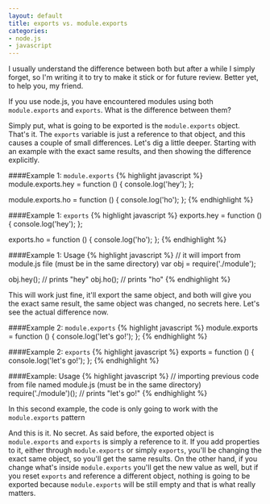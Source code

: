 ```yaml
---
layout: default
title: exports vs. module.exports
categories:
- node.js
- javascript
---
```

I usually understand the difference between both but after a while I simply forget, so I'm writing it to try to make it stick or for future review. Better yet, to help you, my friend.

If you use node.js, you have encountered modules using both `module.exports` and `exports`. What is the difference between them?

Simply put, what is going to be exported is the `module.exports` object. That's it. The `exports` variable is just a reference to that object, and this causes a couple of small differences. Let's dig a little deeper. Starting with an example with the exact same results, and then showing the difference explicitly.

####Example 1: `module.exports`
{% highlight javascript %}
module.exports.hey = function () {
  console.log('hey');
};

module.exports.ho = function () {
  console.log('ho');
};
{% endhighlight %}

####Example 1: `exports`
{% highlight javascript %}
exports.hey = function () {
  console.log('hey');
};

exports.ho = function () {
  console.log('ho');
};
{% endhighlight %}

####Example 1: Usage
{% highlight javascript %}
// it will import from module.js file (must be in the same directory)
var obj = require('./module');

obj.hey(); // prints "hey"
obj.ho();  // prints "ho"
{% endhighlight %}

This will work just fine, it'll export the same object, and both will give you the exact same result, the same object was changed, no secrets here. Let's see the actual difference now.

####Example 2: `module.exports`
{% highlight javascript %}
module.exports = function () {
  console.log('let\'s go!');
};
{% endhighlight %}

####Example 2: `exports`
{% highlight javascript %}
exports = function () {
  console.log('let\'s go!');
};
{% endhighlight %}

####Example: Usage
{% highlight javascript %}
// importing previous code from file named module.js (must be in the same directory)
require('./module')(); // prints "let's go!"
{% endhighlight %}

In this second example, the code is only going to work with the `module.exports` pattern

And this is it. No secret. As said before, the exported object is `module.exports` and `exports` is simply a reference to it. If you add properties to it, either through `module.exports` or simply `exports`, you'll be changing the exact same object, so you'll get the same results. On the other hand, if you change what's inside `module.exports` you'll get the new value as well, but if you reset `exports` and reference a different object, nothing is going to be exported because `module.exports` will be still empty and that is what really matters.

